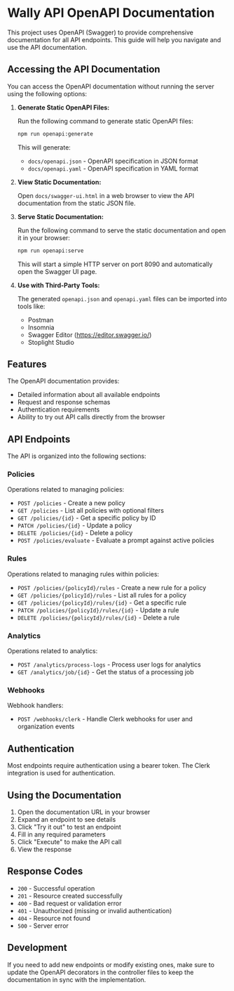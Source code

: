 # Wally API OpenAPI Documentation

This project uses OpenAPI (Swagger) to provide comprehensive documentation for all API endpoints. This guide will help you navigate and use the API documentation.

## Accessing the API Documentation

You can access the OpenAPI documentation without running the server using the following options:

1. **Generate Static OpenAPI Files:**

   Run the following command to generate static OpenAPI files:

   ```bash
   npm run openapi:generate
   ```

   This will generate:
   - `docs/openapi.json` - OpenAPI specification in JSON format
   - `docs/openapi.yaml` - OpenAPI specification in YAML format

2. **View Static Documentation:**

   Open `docs/swagger-ui.html` in a web browser to view the API documentation from the static JSON file.

3. **Serve Static Documentation:**

   Run the following command to serve the static documentation and open it in your browser:

   ```bash
   npm run openapi:serve
   ```

   This will start a simple HTTP server on port 8090 and automatically open the Swagger UI page.

4. **Use with Third-Party Tools:**

   The generated `openapi.json` and `openapi.yaml` files can be imported into tools like:
   - Postman
   - Insomnia
   - Swagger Editor (https://editor.swagger.io/)
   - Stoplight Studio

## Features

The OpenAPI documentation provides:

- Detailed information about all available endpoints
- Request and response schemas
- Authentication requirements
- Ability to try out API calls directly from the browser

## API Endpoints

The API is organized into the following sections:

### Policies

Operations related to managing policies:

- `POST /policies` - Create a new policy
- `GET /policies` - List all policies with optional filters
- `GET /policies/{id}` - Get a specific policy by ID
- `PATCH /policies/{id}` - Update a policy
- `DELETE /policies/{id}` - Delete a policy
- `POST /policies/evaluate` - Evaluate a prompt against active policies

### Rules

Operations related to managing rules within policies:

- `POST /policies/{policyId}/rules` - Create a new rule for a policy
- `GET /policies/{policyId}/rules` - List all rules for a policy
- `GET /policies/{policyId}/rules/{id}` - Get a specific rule
- `PATCH /policies/{policyId}/rules/{id}` - Update a rule
- `DELETE /policies/{policyId}/rules/{id}` - Delete a rule

### Analytics

Operations related to analytics:

- `POST /analytics/process-logs` - Process user logs for analytics
- `GET /analytics/job/{id}` - Get the status of a processing job

### Webhooks

Webhook handlers:

- `POST /webhooks/clerk` - Handle Clerk webhooks for user and organization events

## Authentication

Most endpoints require authentication using a bearer token. The Clerk integration is used for authentication.

## Using the Documentation

1. Open the documentation URL in your browser
2. Expand an endpoint to see details
3. Click "Try it out" to test an endpoint
4. Fill in any required parameters
5. Click "Execute" to make the API call
6. View the response

## Response Codes

- `200` - Successful operation
- `201` - Resource created successfully
- `400` - Bad request or validation error
- `401` - Unauthorized (missing or invalid authentication)
- `404` - Resource not found
- `500` - Server error

## Development

If you need to add new endpoints or modify existing ones, make sure to update the OpenAPI decorators in the controller files to keep the documentation in sync with the implementation.
